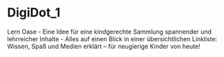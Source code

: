 # DigiDot_1
Lern Oase - Eine Idee für eine kindgerechte Sammlung spannender und lehrreicher Inhalte - Alles auf einen Blick in einer übersichtlichen Linkliste: Wissen, Spaß und Medien erklärt – für neugierige Kinder von heute!
